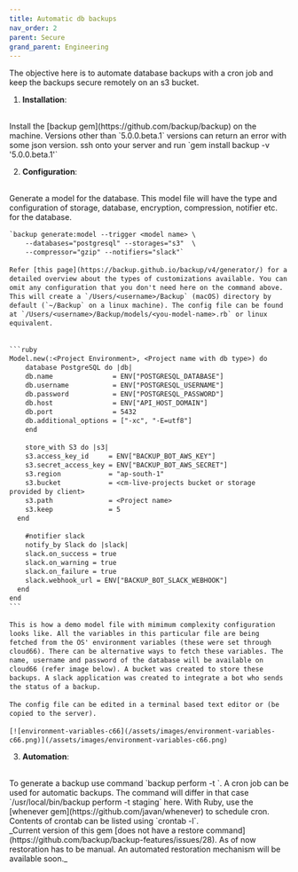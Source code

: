 ```yaml
---
title: Automatic db backups
nav_order: 2
parent: Secure
grand_parent: Engineering
---
```


The objective here is to automate database backups with a cron job and keep the backups secure remotely on an s3 bucket. 

1. __Installation__:
<br/>
Install the [backup gem](https://github.com/backup/backup) on the machine. Versions other than `5.0.0.beta.1` versions can return an error with some json version. ssh onto your server and run
	`gem install backup -v '5.0.0.beta.1'`

2. __Configuration__:
<br/> 
Generate a model for the database. This model file will have the type and configuration of storage, database, encryption, compression, notifier etc. for the database. 

	`backup generate:model --trigger <model name> \
	    --databases="postgresql" --storages="s3"  \
	    --compressor="gzip" --notifiers="slack"`

	Refer [this page](https://backup.github.io/backup/v4/generator/) for a detailed overview about the types of customizations available. You can omit any configuration that you don't need here on the command above. This will create a `/Users/<username>/Backup` (macOS) directory by default (`~/Backup` on a linux machine). The config file can be found at `/Users/<username>/Backup/models/<you-model-name>.rb` or linux equivalent.

	
	```ruby
	Model.new(:<Project Environment>, <Project name with db type>) do
		database PostgreSQL do |db|
	    db.name               = ENV["POSTGRESQL_DATABASE"]
	    db.username           = ENV["POSTGRESQL_USERNAME"]
	    db.password           = ENV["POSTGRESQL_PASSWORD"]
	    db.host               = ENV["API_HOST_DOMAIN"]
	    db.port               = 5432
	    db.additional_options = ["-xc", "-E=utf8"]
		end

	 	store_with S3 do |s3|
	    s3.access_key_id     = ENV["BACKUP_BOT_AWS_KEY"]
	    s3.secret_access_key = ENV["BACKUP_BOT_AWS_SECRET"]
	    s3.region            = "ap-south-1"
	    s3.bucket            = <cm-live-projects bucket or storage provided by client>
	    s3.path              = <Project name>
	    s3.keep              = 5
	  end

		#notifier slack
	 	notify_by Slack do |slack|
	    slack.on_success = true
	    slack.on_warning = true
	    slack.on_failure = true
	    slack.webhook_url = ENV["BACKUP_BOT_SLACK_WEBHOOK"]
	  end
	end
	```

	This is how a demo model file with mimimum complexity configuration looks like. All the variables in this particular file are being fetched from the OS' environment variables (these were set through cloud66). There can be alternative ways to fetch these variables. The name, username and password of the database will be available on cloud66 (refer image below). A bucket was created to store these backups. A slack application was created to integrate a bot who sends the status of a backup. 

	The config file can be edited in a terminal based text editor or (be copied to the server).

	[![environment-variables-c66](/assets/images/environment-variables-c66.png)](/assets/images/environment-variables-c66.png)

3. __Automation__: 
<br/>
To generate a backup use command `backup perform -t <backup model name>`. A cron job can be used for automatic backups. The command will differ in that case `/usr/local/bin/backup perform -t staging` here. With Ruby, use the [whenever gem](https://github.com/javan/whenever) to schedule cron. Contents of crontab can be listed using `crontab -l`. 

<br/>
_Current version of this gem [does not have a restore command](https://github.com/backup/backup-features/issues/28). As of now restoration has to be manual. An automated restoration mechanism will be available soon._